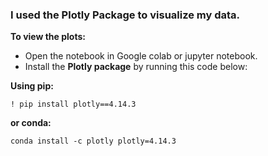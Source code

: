 ### I used the **Plotly Package** to visualize my data.

**To view the plots:**

- Open the notebook in Google colab or jupyter notebook.
- Install the **Plotly package** by running this code below:

**Using pip:**

`! pip install plotly==4.14.3 `

**or conda:**

`conda install -c plotly plotly=4.14.3`

